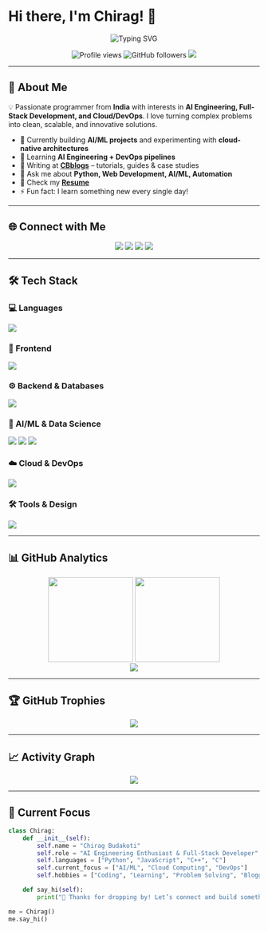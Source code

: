 # Hi there, I'm Chirag! 👋

<div align="center">
  <img src="https://readme-typing-svg.herokuapp.com?font=Fira+Code&weight=500&size=24&pause=1000&color=36BCF7&center=true&vCenter=true&width=600&lines=AI+Engineering+Enthusiast;Full+Stack+Developer;Python+Specialist;DevOps+Learner;Always+Building+Something+New!" alt="Typing SVG" />
</div>

<p align="center">
  <img src="https://komarev.com/ghpvc/?username=cbcodes03&label=Profile%20views&color=36BCF7&style=for-the-badge" alt="Profile views" />
  <img src="https://img.shields.io/github/followers/cbcodes03?label=Followers&style=for-the-badge&logo=github" alt="GitHub followers" />
  <img src="https://img.shields.io/badge/From-India-ff9933?style=for-the-badge&logo=google-earth&logoColor=white" />
</p>

---

## 🚀 About Me  

💡 Passionate programmer from **India** with interests in **AI Engineering, Full-Stack Development, and Cloud/DevOps**. I love turning complex problems into clean, scalable, and innovative solutions.  

- 🔭 Currently building **AI/ML projects** and experimenting with **cloud-native architectures**  
- 🌱 Learning **AI Engineering + DevOps pipelines**  
- 📝 Writing at **[CBblogs](https://yourbloglink.com)** – tutorials, guides & case studies  
- 💬 Ask me about **Python, Web Development, AI/ML, Automation**  
- 📄 Check my **[Resume](resume-link-here.pdf)**  
- ⚡ Fun fact: I learn something new every single day!  

---

## 🌐 Connect with Me  

<p align="center">
<a href="https://linkedin.com/in/chirag-budakoti"><img src="https://img.shields.io/badge/Chirag%20Budakoti-0077B5?style=for-the-badge&logo=linkedin&logoColor=white"/></a>
<a href="https://leetcode.com/chirag-budakoti"><img src="https://img.shields.io/badge/LeetCode-FFA116?style=for-the-badge&logo=leetcode&logoColor=black"/></a>
<a href="mailto:chirag@example.com"><img src="https://img.shields.io/badge/Email-D14836?style=for-the-badge&logo=gmail&logoColor=white"/></a>
<a href="https://twitter.com/username"><img src="https://img.shields.io/badge/Twitter-1DA1F2?style=for-the-badge&logo=twitter&logoColor=white"/></a>
</p>

---

## 🛠️ Tech Stack  

### 💻 Languages  
<p>
<img src="https://skillicons.dev/icons?i=python,js,cpp,c,php&theme=dark" />
</p>

### 🎨 Frontend  
<p>
<img src="https://skillicons.dev/icons?i=react,vue,html,css,tailwind,reactnative&theme=dark" />
</p>

### ⚙️ Backend & Databases  
<p>
<img src="https://skillicons.dev/icons?i=django,flask,nodejs,express,mongodb,postgres,mysql,redis&theme=dark" />
</p>

### 🤖 AI/ML & Data Science  
<p>
<img src="https://skillicons.dev/icons?i=tensorflow,opencv&theme=dark" />
<img src="https://img.shields.io/badge/Scikit--Learn-F7931E?style=for-the-badge&logo=scikit-learn&logoColor=white" />
<img src="https://img.shields.io/badge/Pandas-150458?style=for-the-badge&logo=pandas&logoColor=white" />
</p>

### ☁️ Cloud & DevOps  
<p>
<img src="https://skillicons.dev/icons?i=aws,gcp,azure,docker,kubernetes,jenkins,linux,git&theme=dark" />
</p>

### 🛠️ Tools & Design  
<p>
<img src="https://skillicons.dev/icons?i=figma,postman,vscode&theme=dark" />
</p>

---

## 📊 GitHub Analytics  

<div align="center">
  <img height="170em" src="https://github-readme-stats.vercel.app/api?username=cbcodes03&show_icons=true&theme=algolia&count_private=true&hide_border=true" />
  <img height="170em" src="https://github-readme-stats.vercel.app/api/top-langs/?username=cbcodes03&layout=compact&langs_count=8&theme=algolia&hide_border=true"/>
</div>  

<div align="center">
  <img src="https://github-readme-streak-stats.herokuapp.com/?user=cbcodes03&theme=algolia&hide_border=true" />
</div>  

---

## 🏆 GitHub Trophies  

<div align="center">
  <img src="https://github-profile-trophy.vercel.app/?username=cbcodes03&theme=algolia&margin-w=8&no-bg=true&no-frame=true" />
</div>  

---

## 📈 Activity Graph  

<div align="center">
  <img src="https://github-readme-activity-graph.vercel.app/graph?username=cbcodes03&theme=react-dark&bg_color=0d1117&hide_border=true&line=58a6ff&point=36bcf7&area=true" />
</div>  

---

## 🎯 Current Focus  

```python
class Chirag:
    def __init__(self):
        self.name = "Chirag Budakoti"
        self.role = "AI Engineering Enthusiast & Full-Stack Developer"
        self.languages = ["Python", "JavaScript", "C++", "C"]
        self.current_focus = ["AI/ML", "Cloud Computing", "DevOps"]
        self.hobbies = ["Coding", "Learning", "Problem Solving", "Blogging"]

    def say_hi(self):
        print("🚀 Thanks for dropping by! Let’s connect and build something amazing together!")

me = Chirag()
me.say_hi()
